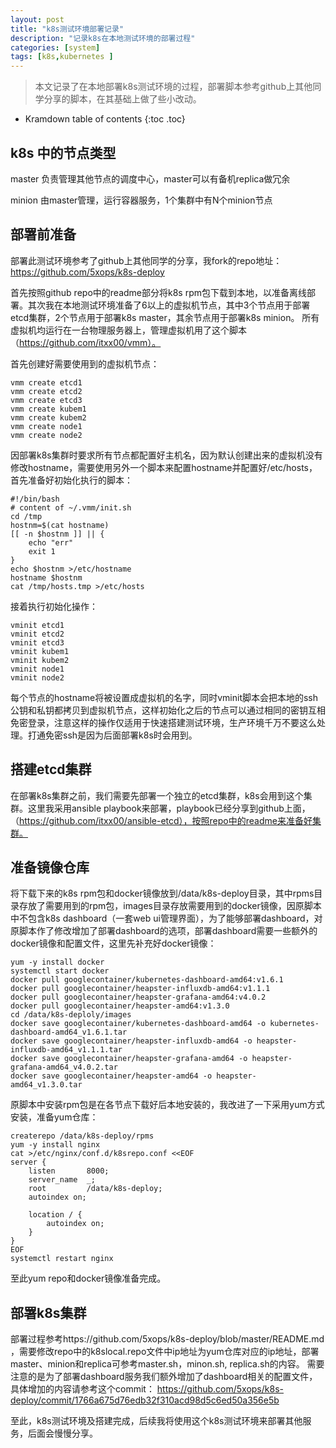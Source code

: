 ```yaml
---
layout: post
title: "k8s测试环境部署记录"
description: "记录k8s在本地测试环境的部署过程"
categories: [system]
tags: [k8s,kubernetes ]
---
```


> 本文记录了在本地部署k8s测试环境的过程，部署脚本参考github上其他同学分享的脚本，在其基础上做了些小改动。

* Kramdown table of contents
{:toc .toc}


## k8s 中的节点类型

master 负责管理其他节点的调度中心，master可以有备机replica做冗余

minion 由master管理，运行容器服务，1个集群中有N个minion节点

## 部署前准备

部署此测试环境参考了github上其他同学的分享，我fork的repo地址：https://github.com/5xops/k8s-deploy

首先按照github repo中的readme部分将k8s rpm包下载到本地，以准备离线部署。其次我在本地测试环境准备了6以上的虚拟机节点，其中3个节点用于部署etcd集群，2个节点用于部署k8s master，其余节点用于部署k8s minion。
所有虚拟机均运行在一台物理服务器上，管理虚拟机用了这个脚本（https://github.com/itxx00/vmm）。

首先创建好需要使用到的虚拟机节点：
```
vmm create etcd1
vmm create etcd2
vmm create etcd3
vmm create kubem1
vmm create kubem2
vmm create node1
vmm create node2
```

因部署k8s集群时要求所有节点都配置好主机名，因为默认创建出来的虚拟机没有修改hostname，需要使用另外一个脚本来配置hostname并配置好/etc/hosts，首先准备好初始化执行的脚本：
```
#!/bin/bash
# content of ~/.vmm/init.sh
cd /tmp
hostnm=$(cat hostname)
[[ -n $hostnm ]] || {
    echo "err"
    exit 1
}
echo $hostnm >/etc/hostname
hostname $hostnm
cat /tmp/hosts.tmp >/etc/hosts

```

接着执行初始化操作：
```
vminit etcd1
vminit etcd2
vminit etcd3
vminit kubem1
vminit kubem2
vminit node1
vminit node2
```
每个节点的hostname将被设置成虚拟机的名字，同时vminit脚本会把本地的ssh公钥和私钥都拷贝到虚拟机节点，这样初始化之后的节点可以通过相同的密钥互相免密登录，注意这样的操作仅适用于快速搭建测试环境，生产环境千万不要这么处理。打通免密ssh是因为后面部署k8s时会用到。

## 搭建etcd集群

在部署k8s集群之前，我们需要先部署一个独立的etcd集群，k8s会用到这个集群。这里我采用ansible playbook来部署，playbook已经分享到github上面，（https://github.com/itxx00/ansible-etcd），按照repo中的readme来准备好集群。

## 准备镜像仓库

将下载下来的k8s rpm包和docker镜像放到/data/k8s-deploy目录，其中rpms目录存放了需要用到的rpm包，images目录存放需要用到的docker镜像，因原脚本中不包含k8s dashboard（一套web ui管理界面），为了能够部署dashboard，对原脚本作了修改增加了部署dashboard的选项，部署dashboard需要一些额外的docker镜像和配置文件，这里先补充好docker镜像：
```
yum -y install docker
systemctl start docker
docker pull googlecontainer/kubernetes-dashboard-amd64:v1.6.1
docker pull googlecontainer/heapster-influxdb-amd64:v1.1.1
docker pull googlecontainer/heapster-grafana-amd64:v4.0.2
docker pull googlecontainer/heapster-amd64:v1.3.0
cd /data/k8s-deploly/images
docker save googlecontainer/kubernetes-dashboard-amd64 -o kubernetes-dashboard-amd64_v1.6.1.tar
docker save googlecontainer/heapster-influxdb-amd64 -o heapster-influxdb-amd64_v1.1.1.tar
docker save googlecontainer/heapster-grafana-amd64 -o heapster-grafana-amd64_v4.0.2.tar
docker save googlecontainer/heapster-amd64 -o heapster-amd64_v1.3.0.tar
```

原脚本中安装rpm包是在各节点下载好后本地安装的，我改进了一下采用yum方式安装，准备yum仓库：
```
createrepo /data/k8s-deploy/rpms
yum -y install nginx
cat >/etc/nginx/conf.d/k8srepo.conf <<EOF
server {
    listen       8000;
    server_name  _;
    root         /data/k8s-deploy;
    autoindex on;

    location / {
        autoindex on;
    }
}
EOF
systemctl restart nginx
```
至此yum repo和docker镜像准备完成。

## 部署k8s集群

部署过程参考https://github.com/5xops/k8s-deploy/blob/master/README.md ，需要修改repo中的k8slocal.repo文件中ip地址为yum仓库对应的ip地址，部署master、minion和replica可参考master.sh，minon.sh, replica.sh的内容。
需要注意的是为了部署dashboard服务我们额外增加了dashboard相关的配置文件，具体增加的内容请参考这个commit： https://github.com/5xops/k8s-deploy/commit/1766a675d76edb32f310acd98d5c6ed50a356e5b


至此，k8s测试环境及搭建完成，后续我将使用这个k8s测试环境来部署其他服务，后面会慢慢分享。

